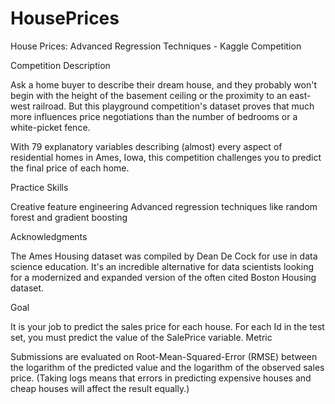 # HousePrices
House Prices: Advanced Regression Techniques - Kaggle Competition


Competition Description

Ask a home buyer to describe their dream house, and they probably won't begin with the height of the basement ceiling or the proximity to an east-west railroad. But this playground competition's dataset proves that much more influences price negotiations than the number of bedrooms or a white-picket fence.

With 79 explanatory variables describing (almost) every aspect of residential homes in Ames, Iowa, this competition challenges you to predict the final price of each home.


Practice Skills

Creative feature engineering 
Advanced regression techniques like random forest and gradient boosting


Acknowledgments

The Ames Housing dataset was compiled by Dean De Cock for use in data science education. It's an incredible alternative for data scientists looking for a modernized and expanded version of the often cited Boston Housing dataset. 


Goal

It is your job to predict the sales price for each house. For each Id in the test set, you must predict the value of the SalePrice variable. 
Metric

Submissions are evaluated on Root-Mean-Squared-Error (RMSE) between the logarithm of the predicted value and the logarithm of the observed sales price. (Taking logs means that errors in predicting expensive houses and cheap houses will affect the result equally.)
